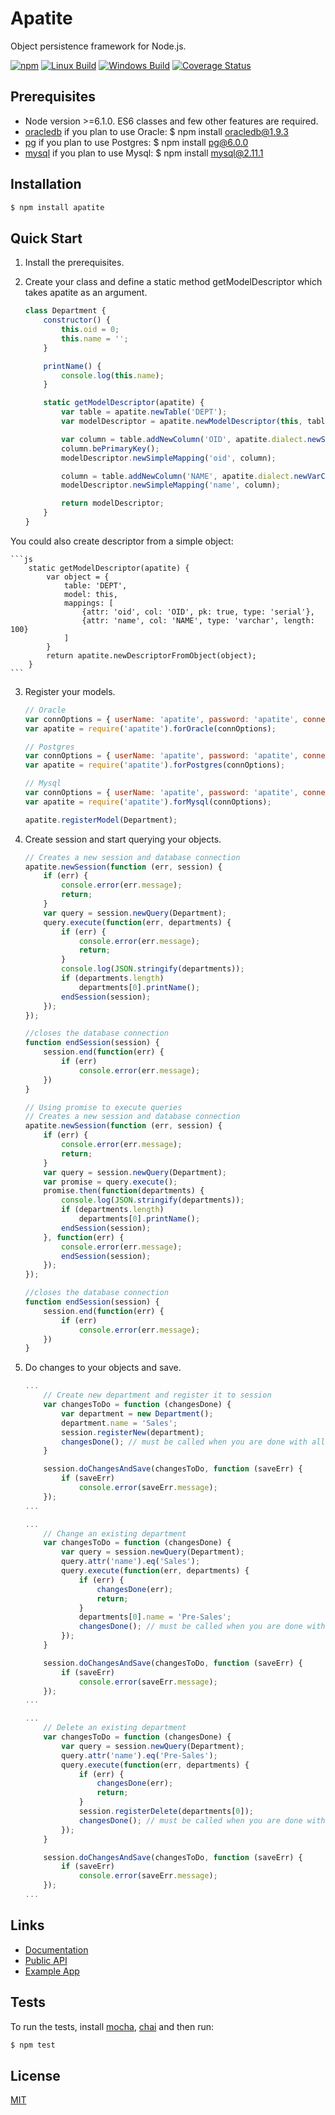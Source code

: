 ﻿# Apatite

Object persistence framework for Node.js.

[![npm](https://img.shields.io/npm/v/apatite.svg)](https://npmjs.org/package/apatite)
[![Linux Build](https://img.shields.io/travis/apatitejs/apatite/master.svg?label=linux)](https://travis-ci.org/apatitejs/apatite)
[![Windows Build](https://img.shields.io/appveyor/ci/apatitejs/apatite/master.svg?label=windows)](https://ci.appveyor.com/project/apatitejs/apatite)
[![Coverage Status](https://coveralls.io/repos/github/apatitejs/apatite/badge.svg?branch=master)](https://coveralls.io/github/apatitejs/apatite?branch=master)

## Prerequisites

  * Node version >=6.1.0. ES6 classes and few other features are required.
  * [oracledb](https://github.com/oracle/node-oracledb) if you plan to use Oracle: $ npm install oracledb@1.9.3
  * [pg](https://github.com/brianc/node-postgres) if you plan to use Postgres: $ npm install pg@6.0.0
  * [mysql](https://github.com/mysqljs/mysql) if you plan to use Mysql: $ npm install mysql@2.11.1

## Installation

```bash
$ npm install apatite
```

## Quick Start

1. Install the prerequisites.

2. Create your class and define a static method getModelDescriptor which takes apatite as an argument.

	```js
	class Department {
		constructor() {
			this.oid = 0;
			this.name = '';
		}

		printName() {
			console.log(this.name);
		}

		static getModelDescriptor(apatite) {
			var table = apatite.newTable('DEPT');
			var modelDescriptor = apatite.newModelDescriptor(this, table);

			var column = table.addNewColumn('OID', apatite.dialect.newSerialType());
			column.bePrimaryKey();
			modelDescriptor.newSimpleMapping('oid', column);

			column = table.addNewColumn('NAME', apatite.dialect.newVarCharType(100));
			modelDescriptor.newSimpleMapping('name', column);

			return modelDescriptor;
		}
	}
	```
You could also create descriptor from a simple object:

	```js
		static getModelDescriptor(apatite) {
			var object = {
				table: 'DEPT',
				model: this,
				mappings: [
					{attr: 'oid', col: 'OID', pk: true, type: 'serial'},
					{attr: 'name', col: 'NAME', type: 'varchar', length: 100}
				]
			}
			return apatite.newDescriptorFromObject(object);
		}
	```

3. Register your models.

	```js
	// Oracle
	var connOptions = { userName: 'apatite', password: 'apatite', connectionInfo: 'localhost/apatite' };
	var apatite = require('apatite').forOracle(connOptions);
	```

	```js
	// Postgres
	var connOptions = { userName: 'apatite', password: 'apatite', connectionInfo: 'localhost/apatite' };
	var apatite = require('apatite').forPostgres(connOptions);
	```

	```js
	// Mysql
	var connOptions = { userName: 'apatite', password: 'apatite', connectionInfo: 'localhost/apatite' };
	var apatite = require('apatite').forMysql(connOptions);
	```

	```js
	apatite.registerModel(Department);
	```

4. Create session and start querying your objects.

	```js
	// Creates a new session and database connection
	apatite.newSession(function (err, session) {
		if (err) {
			console.error(err.message);
			return;
		}
		var query = session.newQuery(Department);
		query.execute(function(err, departments) {
			if (err) {
				console.error(err.message);
				return;
			}
			console.log(JSON.stringify(departments));
			if (departments.length)
				departments[0].printName();
			endSession(session);
		});
	});

	//closes the database connection
	function endSession(session) {
		session.end(function(err) {
			if (err)
				console.error(err.message);
		})
	}
	```

	```js
	// Using promise to execute queries
	// Creates a new session and database connection
	apatite.newSession(function (err, session) {
		if (err) {
			console.error(err.message);
			return;
		}
		var query = session.newQuery(Department);
		var promise = query.execute();
		promise.then(function(departments) {
			console.log(JSON.stringify(departments));
			if (departments.length)
				departments[0].printName();
			endSession(session);
		}, function(err) {
			console.error(err.message);
			endSession(session);
		});
	});

	//closes the database connection
	function endSession(session) {
		session.end(function(err) {
			if (err)
				console.error(err.message);
		})
	}
	```

5. Do changes to your objects and save.

	```js
	...
		// Create new department and register it to session
		var changesToDo = function (changesDone) {
			var department = new Department();
			department.name = 'Sales';
			session.registerNew(department);
			changesDone(); // must be called when you are done with all changes
		}

		session.doChangesAndSave(changesToDo, function (saveErr) {
			if (saveErr)
				console.error(saveErr.message);
		});
	...
	```

	```js
	...
		// Change an existing department
		var changesToDo = function (changesDone) {
			var query = session.newQuery(Department);
			query.attr('name').eq('Sales');
			query.execute(function(err, departments) {
				if (err) {
					changesDone(err);
					return;
				}
				departments[0].name = 'Pre-Sales';
				changesDone(); // must be called when you are done with all changes
			});
		}

		session.doChangesAndSave(changesToDo, function (saveErr) {
			if (saveErr)
				console.error(saveErr.message);
		});
	...
	```

	```js
	...
		// Delete an existing department
		var changesToDo = function (changesDone) {
			var query = session.newQuery(Department);
			query.attr('name').eq('Pre-Sales');
			query.execute(function(err, departments) {
				if (err) {
					changesDone(err);
					return;
				}
				session.registerDelete(departments[0]);
				changesDone(); // must be called when you are done with all changes
			});
		}

		session.doChangesAndSave(changesToDo, function (saveErr) {
			if (saveErr)
				console.error(saveErr.message);
		});
	...
	```

## Links

  - [Documentation](https://github.com/apatitejs/doc/blob/master/doc.md)
  - [Public API](https://github.com/apatitejs/public-api/blob/master/public-api.md)
  - [Example App](https://github.com/apatitejs/apatite-example-app)

## Tests

To run the tests, install [mocha](https://github.com/mochajs/mocha), [chai](https://github.com/chaijs/chai) and then run:

```bash
$ npm test
```

## License

  [MIT](LICENSE)